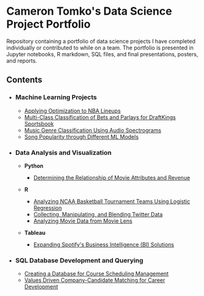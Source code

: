 # Cameron Tomko's Data Science Project Portfolio
Repository containing a portfolio of data science projects I have completed individually or contributed to while on a team. The portfolio is presented in Jupyter notebooks, R markdown, SQL files, and final presentations, posters, and reports.
## Contents
- ### Machine Learning Projects
    - [Applying Optimization to NBA Lineups](https://github.com/ctomko3/DataScience_Portfolio/tree/dc71d244041fe39bbe3c69f451b766196b6f3396/Applying%20Optimization%20to%20NBA%20Lineups)
    - [Multi-Class Classification of Bets and Parlays for DraftKings Sportsbook](https://github.com/ctomko3/DataScience_Portfolio/tree/31710be605e3f5dd94f28a2b796a78a86e07b245/Multi-Class%20Classification%20of%20Bets%20and%20Parlays%20for%20DraftKings%20Sportsbook)
    - [Music Genre Classification Using Audio Spectrograms](https://github.com/ctomko3/DataScience_Portfolio/tree/dc71d244041fe39bbe3c69f451b766196b6f3396/Music%20Genre%20Classification%20Using%20Audio%20Spectrograms)
    - [Song Popularity through Different ML Models](https://github.com/ctomko3/DataScience_Portfolio/tree/099c16340bdd6e56143672509eaaacac38242bd0/Song%20Popularity)

- ### Data Analysis and Visualization
  - __Python__ 
    - [Determining the Relationship of Movie Attributes and Revenue](https://github.com/ctomko3/DataScience_Portfolio/tree/a411a278a6cb38d5f20c0d7ce907050ed0365b7c/Determining%20the%20Relationship%20of%20Movie%20Attributes%20and%20Revenue)
   
  - __R__
    - [Analyzing NCAA Basketball Tournament Teams Using Logistic Regression](https://github.com/ctomko3/DataScience_Portfolio/tree/8594e6b6fc1816841c16eeec63b2ca45ba26ceb9/Analyzing%20NCAA%20Tournament%20Teams)
    - [Collecting, Manipulating, and Blending Twitter Data](https://github.com/ctomko3/DataScience_Portfolio/tree/dc71d244041fe39bbe3c69f451b766196b6f3396/Collecting%2C%20Manipulating%2C%20and%20Blending%20Twitter%20Data)
    - [Analyzing Movie Data from Movie Lens](https://github.com/ctomko3/DataScience_Portfolio/tree/dc71d244041fe39bbe3c69f451b766196b6f3396/Analyzing%20Movie%20Data%20from%20Movie%20Lens)
  - __Tableau__
    - [Expanding Spotify's Business Intelligence (BI) Solutions](https://github.com/ctomko3/DataScience_Portfolio/tree/dc71d244041fe39bbe3c69f451b766196b6f3396/Expanding%20Spotify's%20Business%20Intelligence%20(BI)%20Solutions)

- ### SQL Database Development and Querying
    - [Creating a Database for Course Scheduling Management](https://github.com/ctomko3/DataScience_Portfolio/tree/dc71d244041fe39bbe3c69f451b766196b6f3396/Creating%20a%20Database%20for%20Course%20Scheduling%20Management)
    - [Values Driven Company-Candidate Matching for Career Development](https://github.com/ctomko3/DataScience_Portfolio/tree/dc71d244041fe39bbe3c69f451b766196b6f3396/Values%20Driven%20Company-Candidate%20Matching%20for%20Career%20Development)
